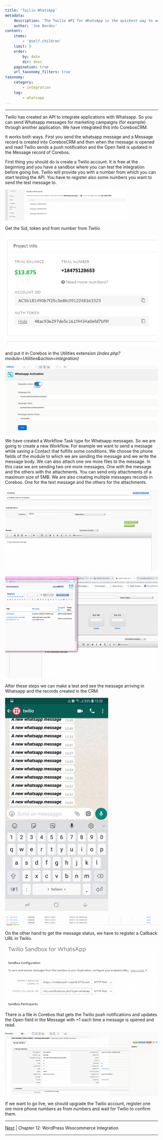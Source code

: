 ```yaml
---
title: 'Twilio WhatsApp'
metadata:
    description: 'The Twilio API for WhatsApp is the quickest way to add two-way messaging on WhatsApp into your web application'
    author: 'Joe Bordes'
content:
    items:
        - '@self.children'
    limit: 5
    order:
        by: date
        dir: desc
    pagination: true
    url_taxonomy_filters: true
taxonomy:
    category:
        - integration
    tag:
        - whatsapp 
---
```

---
Twilio has created an API to integrate applications with Whatsapp. So
you can send Whatsapp messages for marketing campaigns (for example)
through another application. We have integrated this into CorebosCRM.

It works both ways. First you send the whatsapp message and a Message
record is created into CorebosCRM and then when the message is opened
and read Twilio sends a push notification and the Open field is updated
in the Message record of Corebos.

First thing you should do is create a Twilio account. It is free at the
beginning and you have a sandbox where you can test the integration
before going live. Twilio will provide you with a number from which you
can start testing the API. You have to register also some numbers you
want to send the test message to.

![](screenshot_from_2019-02-18_10-41-35.png?width=100%)


Get the Sid, token and from number from Twilio

![](screenshot_from_2019-02-15_10-29-38.png?width=80%)

and put it in Corebos in the Utilities extension
*(index.php?module=Utilities&action=integration)*

![](screenshot_from_2019-02-15_12-20-19.png?width=80%)

We have created a Workflow Task type for Whatsapp messages. So we are
going to create a new Workflow. For example we want to send a message
while saving a Contact that fulfills some conditions. We choose the
phone fields of the module to which we are sending the message and we
write the message body. We can also attach one ore more files to the
message. In this case we are sending two ore more messages. One with the
message and the others with the attachments. You can send only
attachments of a maximum size of 5MB. We are also creating multiple
messages records in Corebos. One for the text message and the others for
the attachments.

![](screenshot_from_2019-02-15_15-59-08.png?width=80%)

![](screenshot_from_2019-02-18_15-04-25.png?width=80%)

After these steps we can make a test and see the message arriving in
Whatsapp and the records created in the CRM.

![](1550499687726.jpeg?width=40%)

![](screenshot_from_2019-02-18_15-08-38.png?width=100%)


On the other hand to get the message status, we have to register a
Callback URL in Twilio.

![](screenshot_from_2019-02-18_10-35-24.png?width=100%)


There is a file in Corebos that gets the Twilio push notifications and
updates the Open field in the Message with +1 each time a message is
opened and read.

![](screenshot_from_2019-02-18_15-27-00.png?width=100%)

If we want to go live, we should upgrade the Twilio account, register
one ore more phone numbers as from numbers and wait for Twilio to
confirm them.

------------------------------------------------------------------------

[Next](http://localhost/coreBOSDocumentation/extensions-integrations/integration/woocommerce) | Chapter 12: WordPress Woocommerce Integration 

------------------------------------------------------------------------